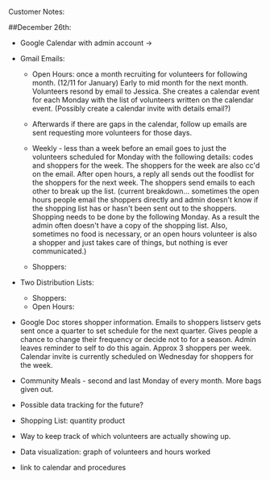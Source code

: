 

Customer Notes:

##December 26th:
 - Google Calendar with admin account ->

 - Gmail Emails:
    - Open Hours: once a month recruiting for volunteers for following month. (12/11 for January) Early to mid month for the next month. Volunteers resond by email to Jessica. She creates a calendar event for each Monday with the list of volunteers written on the calendar event. (Possibly create a calendar invite with details email?)
    - Afterwards if there are gaps in the calendar, follow up emails are sent requesting more volunteers for those days.

    - Weekly - less than a week before an email goes to just the volunteers scheduled for Monday with the following details: codes and shoppers for the week.  The shoppers for the week are also cc'd on the email.  After open hours, a reply all sends out the foodlist for the shoppers for the next week.  The shoppers send emails to each other to break up the list. (current breakdown... sometimes the open hours people email the shoppers directly and admin doesn't know if the shopping list has or hasn't been sent out to the shoppers. Shopping needs to be done by the following Monday. As a result the admin often doesn't have a copy of the shopping list. Also, sometimes no food is necessary, or an open hours volunteer is also a shopper and just takes care of things, but nothing is ever communicated.)

    - Shoppers:


 - Two Distribution Lists:
    - Shoppers:  
    - Open Hours:

 - Google Doc stores shopper information.  Emails to shoppers listserv gets sent once a quarter to set schedule for the next quarter.  Gives people a chance to change their frequency or decide not to for a season. Admin leaves reminder to self to do this again. Approx 3 shoppers per week. Calendar invite is currently scheduled on Wednesday for shoppers for the week.

- Community Meals - second and last Monday of every month. More bags given out.

- Possible data tracking for the future?

- Shopping List: quantity product

- Way to keep track of which volunteers are actually showing up.

- Data visualization: graph of volunteers and hours worked

- link to calendar and procedures
